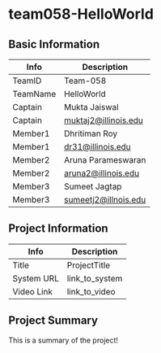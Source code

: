 # team058-HelloWorld

## Basic Information

|   Info      |        Description     |
| ----------- | ---------------------- |
| TeamID      |        Team-058        |
| TeamName    |         HelloWorld     |
| Captain     |       Mukta Jaiswal    |
| Captain     | muktaj2@illinois.edu   |
| Member1     |        Dhritiman Roy   |
| Member1     |   dr31@illinois.edu    |
| Member2     |    Aruna Parameswaran  |
| Member2     |  aruna2@illinois.edu   |
| Member3     |      Sumeet Jagtap     |
| Member3     |  sumeetj2@illnois.edu  |

## Project Information

|   Info      |        Description     |
| ----------- | ---------------------- |
|  Title      |       ProjectTitle     |
| System URL  |      link_to_system    |
| Video Link  |      link_to_video     |

## Project Summary

This is a summary of the project!
